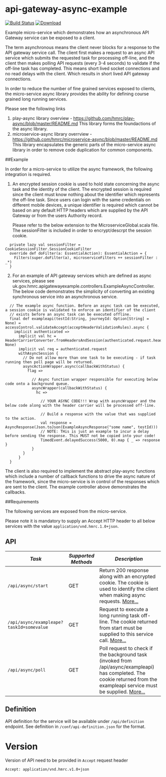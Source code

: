# api-gateway-async-example


[![Build Status](https://travis-ci.org/hmrc/api-gateway-async-example.svg?branch=master)](https://travis-ci.org/hmrc/api-gateway-async-example) [ ![Download](https://api.bintray.com/packages/hmrc/releases/api-gateway-async-example/images/download.svg) ](https://bintray.com/hmrc/releases/api-gateway-async-example/_latestVersion)

Example micro-service which demonstrates how an asynchronous API Gateway service can be exposed to a client.

The term asynchronous means the client never blocks for a response to the API gateway service call. The client first makes a request to an async API service which submits the requested task for processing off-line, and the client then makes polling API requests (every 3-4 seconds) to validate if the off-line task has completed. This means short lived socket connections and no read delays with the client. Which results in short lived API gateway connections.

In order to reduce the number of fine grained services exposed to clients, the micro-service async library provides the ability for defining course grained long running services.

Please see the following links

1. play-async library overview - <https://github.com/hmrc/play-async/blob/master/README.md> This library forms the foundactions of the async library.
2. microservice-async library overrview - <https://github.com/hmrc/microservice-async/blob/master/README.md> This library encapsulates the generic parts of the micro-service async library in order to remove code duplication for common components.


##Example 


In order for a micro-service to utilize the async framework, the following integration is required.

1.  An encrypted session cookie is used to hold state concerning the async task and the identity of the client. The encrypted session is required since the client must know nothing about the
    identifier which represents the off-line task. Since users can login with the same credentials on different mobile devices, a unique identifier is required which cannot be based on any
    default HTTP headers which are supplied by the API Gateway or from the users Authority record.

    Please refer to the below extension to the MicroserviceGlobal.scala file. The sessionFilter is included in order to encrypt/descrpt the session cookie.
```
  private lazy val sessionFilter = CookieSessionFilter.SessionCookieFilter
  override def doFilter(a: EssentialAction): EssentialAction = {
    Filters(super.doFilter(a), microserviceFilters ++ sessionFilter : _*)
  }
```

2.  For an example of API gateway services which are defined as async services, please see uk.gov.hmrc.apigatewayexample.controllers.ExampleAsyncController. The below code demonstrates the simplicity of converting an existing
    synchronous service into an asynchronous service.


```
  // The example async function. Before an async task can be executed, a session cookie is validated to enforce an identifier of the client
  // exists before an async task can be executed offline.
  final def exampleapi(testId:String, journeyId: Option[String] = None) = accessControl.validateAccept(acceptHeaderValidationRules).async {
    implicit authenticated =>
      implicit val hc = HeaderCarrierConverter.fromHeadersAndSession(authenticated.request.headers, None)
      implicit val req = authenticated.request
      withAsyncSession {
        // Do not allow more than one task to be executing - if task running then poll page will be returned.
        asyncActionWrapper.async(callbackWithStatus) {
          flag =>

            // Async function wrapper responsible for executing below code onto a background queue.
            asyncWrapper(callbackWithStatus) {
              hc =>

                // YOUR ASYNC CODE!!! Wrap with asyncWrapper and the below code along with the header carrier will be processed off-line.

                // Build a response with the value that was supplied to the action.
                val response = AsyncResponse(Json.toJson(ExampleAsyncResponse("some name", testId)))
                // NOTE: THis is just an example to incur a delay before sending the response. This MUST not be copied into your code! 
                TimedEvent.delayedSuccess(5000, 0).map { _ => response }
            }
        }
      }
  }
```

The client is also required to implement the abstract play-async functions which include a number of callback functions to drive the async nature of the framework, since the micro-service is in control of the responses which are sent to the client. The example controller above demonstrates the callbacks. 



##Requirements


The following services are exposed from the micro-service.

Please note it is mandatory to supply an Accept HTTP header to all below services with the value ```application/vnd.hmrc.1.0+json```. 

## API


| *Task* | *Supported Methods* | *Description* |
|--------|----|----|
| ```/api/async/start``` | GET | Return 200 response along with an encrypted cookie. The cookie is used to identify the client when making async requests. [More...](docs/start.md)  |
| ```/api/async/exampleape?taskId=somevalue``` | GET | Request to execute a long running task off-line. The cookie returned from start must be supplied to this service call. [More...](docs/exampleapi.md)  |
| ```/api/async/poll``` | GET | Poll request to check if the background task (invoked from /api/async/exampleapi) has completed. The cookie returned from the exampleapi service must be supplied. [More...](docs/poll.md)  |


## Definition
API definition for the service will be available under `/api/definition` endpoint.
See definition in `/conf/api-definition.json` for the format.

# Version
Version of API need to be provided in `Accept` request header
```
Accept: application/vnd.hmrc.v1.0+json
```
